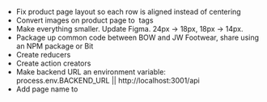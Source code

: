 - Fix product page layout so each row is aligned instead of centering
- Convert images on product page to <img/> tags
- Make everything smaller.  Update Figma.  24px -> 18px, 18px -> 14px.
- Package up common code between BOW and JW Footwear, share using an NPM package or Bit
- Create reducers
- Create action creators
- Make backend URL an environment variable: process.env.BACKEND_URL || http://localhost:3001/api
- Add page name to <title>
- Add provision for adding multiple items at once to the cart
- Add <Message> to ShowPage for when user tries to add item to cart without picking a size.  Perhaps use it for feedback that item was added to cart.
- Consider removing callback functions and promises from actions that don't need to be async

# Code to Share
- withAuth() in hocs/withAuth.js
- apiCall() in services/api.js
- createStore() in store/index.js
- store/actions/auth.js
- store/reducers/auth.js